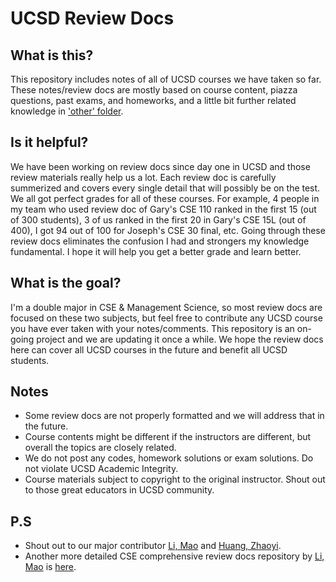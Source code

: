 # UCSD Review Docs
## **What is this?**
This repository includes notes of all of UCSD courses we have taken so far. These notes/review docs are mostly based on course content, piazza questions, past exams, and homeworks, and a little bit further related knowledge in ['other' folder](https://github.com/yeelimtse/UCSD-review-docs/tree/master/others).

## **Is it helpful?**
We have been working on review docs since day one in UCSD and those review materials really help us a lot. Each review doc is carefully summerized and covers every single detail that will possibly be on the test. We all got perfect grades for all of these courses. For example, 4 people in my team who used review doc of Gary's CSE 110 ranked in the first 15 (out of 300 students), 3 of us ranked in the first 20 in Gary's CSE 15L (out of 400), I got 94 out of 100 for Joseph's CSE 30 final, etc. Going through these review docs eliminates the confusion I had and strongers my knowledge fundamental. I hope it will help you get a better grade and learn better.
## **What is the goal?**
I'm a double major in CSE & Management Science, so most review docs are focused on these two subjects, but feel free to contribute any UCSD course you have ever taken with your notes/comments. This repository is an on-going project and we are updating it once a while. We hope the review docs here can cover all UCSD courses in the future and benefit all UCSD students.
## **Notes**
- Some review docs are not properly formatted and we will address that in the future.
- Course contents might be different if the instructors are different, but overall the topics are closely related.
- We do not post any codes, homework solutions or exam solutions. Do not violate UCSD Academic Integrity. 
- Course materials subject to copyright to the original instructor. Shout out to those great educators in UCSD community.
## **P.S**
- Shout out to our major contributor [Li, Mao](https://www.li-mao.net/) and [Huang, Zhaoyi](https://github.com/ZhaoyiHuangUCSD).
- Another more detailed CSE comprehensive review docs repository by [Li, Mao](https://www.li-mao.net/) is [here](https://github.com/maoli131/UCSD-CSE-ReviewDocs).
